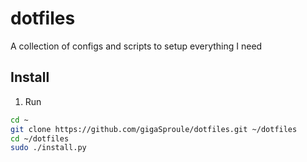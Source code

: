 dotfiles
===================
A collection of configs and scripts to setup everything I need

Install
-------

1. Run

  ```sh
  cd ~
  git clone https://github.com/gigaSproule/dotfiles.git ~/dotfiles
  cd ~/dotfiles
  sudo ./install.py
  ```


